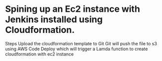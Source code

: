 # Spining up an Ec2 instance with Jenkins installed using Cloudformation. 

Steps
Upload the cloudformation template to Git
Git will push the file to s3 using AWS Code Deploy which will trigger a Lamda function to create cloudformation with ec2 instance

